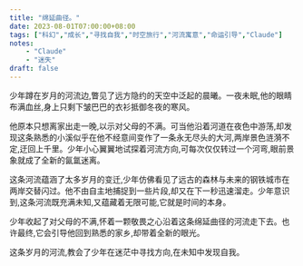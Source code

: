```yaml
---
title: "绵延曲径。"
date: 2023-08-01T07:00:00+08:00
tags: ["科幻","成长","寻找自我","时空旅行","河流寓意","命运引导","Claude"]
notes:
    - "Claude"
    - "迷失"
draft: false
---
```


少年蹲在岁月的河流边,瞥见了远方隐约的天空中泛起的晨曦。一夜未眠,他的眼睛布满血丝,身上只剩下皱巴巴的衣衫抵御冬夜的寒风。

他原本只想离家出走一晚,以示对父母的不满。可当他沿着河道在夜色中游荡,却发现这条熟悉的小溪似乎在他不经意间变作了一条永无尽头的大河,两岸景色涟漪不定,迂回上千里。少年小心翼翼地试探着河流方向,可每次仅仅转过一个河弯,眼前景象就成了全新的氤氲迷离。 

这条河流蕴涵了太多岁月的变迁,少年仿佛看见了远古的森林与未来的钢铁城市在两岸交替闪过。他不由自主地捕捉到一些片段,却又在下一秒迅速溜走。少年意识到,这条河流既充满未知,又蕴藏着无限可能,它就是时间的本身。

少年收起了对父母的不满,怀着一颗敬畏之心沿着这条绵延曲径的河流走下去。也许最终,它会引导他回到熟悉的家乡,却带着全新的眼光。

这条岁月的河流,教会了少年在迷茫中寻找方向,在未知中发现自我。

